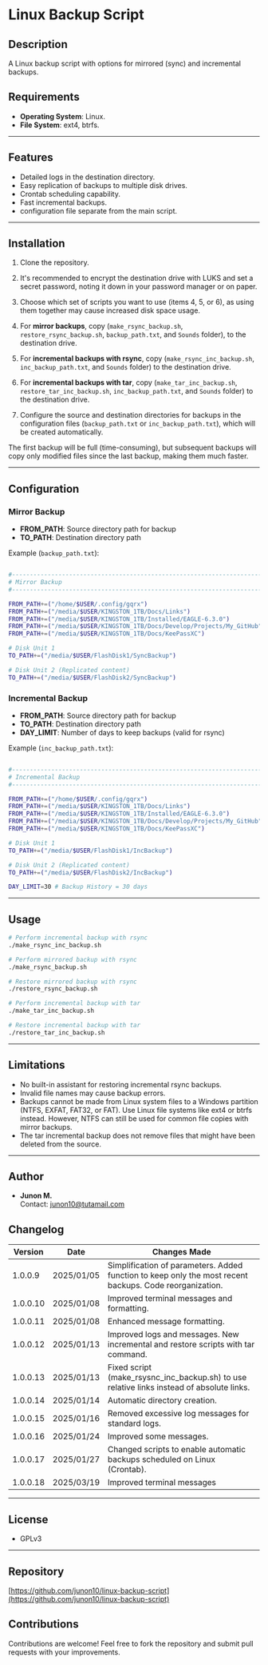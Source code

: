 # Linux Backup Script

## Description
A Linux backup script with options for mirrored (sync) and incremental backups.  

## Requirements
- **Operating System**: Linux.  
- **File System**: ext4, btrfs.  

---

## Features
- Detailed logs in the destination directory.  
- Easy replication of backups to multiple disk drives.
- Crontab scheduling capability.
- Fast incremental backups.
- configuration file separate from the main script.

---

## Installation

1. Clone the repository.  

2. It's recommended to encrypt the destination drive with LUKS and set a secret password, noting it down in your password manager or on paper.  

3. Choose which set of scripts you want to use (items 4, 5, or 6), as using them together may cause increased disk space usage.  

4. For **mirror backups**, copy (`make_rsync_backup.sh`, `restore_rsync_backup.sh`, `backup_path.txt`, and `Sounds` folder), to the destination drive.  

5. For **incremental backups with rsync**, copy (`make_rsync_inc_backup.sh`, `inc_backup_path.txt`, and `Sounds` folder) to the destination drive.  

6. For **incremental backups with tar**, copy (`make_tar_inc_backup.sh`, `restore_tar_inc_backup.sh`, `inc_backup_path.txt`, and `Sounds` folder) to the destination drive.  

7. Configure the source and destination directories for backups in the configuration files (`backup_path.txt` or `inc_backup_path.txt`), which will be created automatically.  

The first backup will be full (time-consuming), but subsequent backups will copy only modified files since the last backup, making them much faster.

---

## Configuration

### Mirror Backup
- **FROM_PATH**: Source directory path for backup  
- **TO_PATH**: Destination directory path  

Example (`backup_path.txt`):  
```bash

#-------------------------------------------------------------------------------
# Mirror Backup
#-------------------------------------------------------------------------------

FROM_PATH+=("/home/$USER/.config/gqrx")
FROM_PATH+=("/media/$USER/KINGSTON_1TB/Docs/Links")
FROM_PATH+=("/media/$USER/KINGSTON_1TB/Installed/EAGLE-6.3.0")
FROM_PATH+=("/media/$USER/KINGSTON_1TB/Docs/Develop/Projects/My_GitHub")
FROM_PATH+=("/media/$USER/KINGSTON_1TB/Docs/KeePassXC")

# Disk Unit 1
TO_PATH+=("/media/$USER/FlashDisk1/SyncBackup")

# Disk Unit 2 (Replicated content)
TO_PATH+=("/media/$USER/FlashDisk2/SyncBackup")

```

### Incremental Backup
- **FROM_PATH**: Source directory path for backup  
- **TO_PATH**: Destination directory path  
- **DAY_LIMIT**: Number of days to keep backups (valid for rsync)  

Example (`inc_backup_path.txt`):  
```bash

#-------------------------------------------------------------------------------
# Incremental Backup
#-------------------------------------------------------------------------------

FROM_PATH+=("/home/$USER/.config/gqrx")
FROM_PATH+=("/media/$USER/KINGSTON_1TB/Docs/Links")
FROM_PATH+=("/media/$USER/KINGSTON_1TB/Installed/EAGLE-6.3.0")
FROM_PATH+=("/media/$USER/KINGSTON_1TB/Docs/Develop/Projects/My_GitHub")
FROM_PATH+=("/media/$USER/KINGSTON_1TB/Docs/KeePassXC")

# Disk Unit 1
TO_PATH+=("/media/$USER/FlashDisk1/IncBackup")

# Disk Unit 2 (Replicated content)
TO_PATH+=("/media/$USER/FlashDisk2/IncBackup")

DAY_LIMIT=30 # Backup History = 30 days

```

---

## Usage

```bash
# Perform incremental backup with rsync  
./make_rsync_inc_backup.sh  

# Perform mirrored backup with rsync  
./make_rsync_backup.sh  

# Restore mirrored backup with rsync  
./restore_rsync_backup.sh  

# Perform incremental backup with tar  
./make_tar_inc_backup.sh  

# Restore incremental backup with tar  
./restore_tar_inc_backup.sh
```

---

## Limitations
- No built-in assistant for restoring incremental rsync backups.  
- Invalid file names may cause backup errors.  
- Backups cannot be made from Linux system files to a Windows partition (NTFS, EXFAT, FAT32, or FAT). Use Linux file systems like ext4 or btrfs instead. However, NTFS can still be used for common file copies with mirror backups.  
- The tar incremental backup does not remove files that might have been deleted from the source.  

---

## Author

- **Junon M.**  
  Contact: [junon10@tutamail.com](mailto:junon10@tutamail.com)

## Changelog

| Version | Date        | Changes Made               |
|---------|-------------|---------------------------|
| 1.0.0.9 | 2025/01/05 | Simplification of parameters. Added function to keep only the most recent backups. Code reorganization. |
| 1.0.0.10 | 2025/01/08 | Improved terminal messages and formatting. |
| 1.0.0.11 | 2025/01/08 | Enhanced message formatting. |
| 1.0.0.12 | 2025/01/13 | Improved logs and messages. New incremental and restore scripts with tar command. |
| 1.0.0.13 | 2025/01/13 | Fixed script (make_rsysnc_inc_backup.sh) to use relative links instead of absolute links. |
| 1.0.0.14 | 2025/01/14 | Automatic directory creation. |
| 1.0.0.15 | 2025/01/16 | Removed excessive log messages for standard logs. |
| 1.0.0.16 | 2025/01/24 | Improved some messages. |
| 1.0.0.17 | 2025/01/27 | Changed scripts to enable automatic backups scheduled on Linux (Crontab). |
| 1.0.0.18 | 2025/03/19 | Improved terminal messages |

---

## License

- GPLv3

---

## Repository

[https://github.com/junon10/linux-backup-script](https://github.com/junon10/linux-backup-script)

## Contributions

Contributions are welcome! Feel free to fork the repository and submit pull requests with your improvements.  
